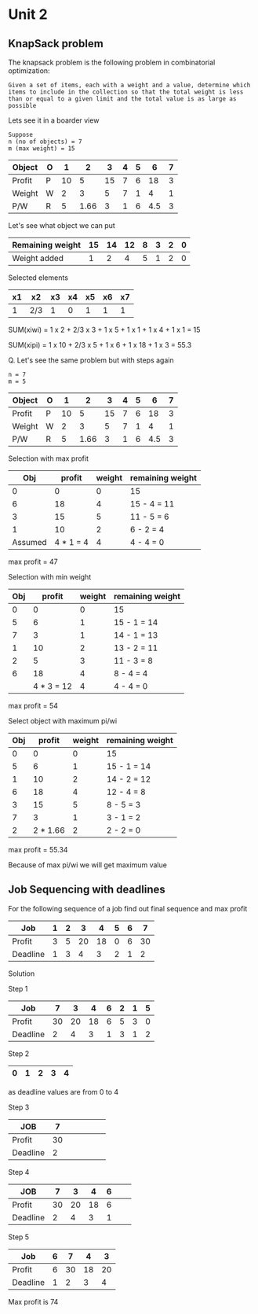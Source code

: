 # Unit 2

## KnapSack problem

The knapsack problem is the following problem in combinatorial optimization:

    Given a set of items, each with a weight and a value, determine which items to include in the collection so that the total weight is less than or equal to a given limit and the total value is as large as possible

Lets see it in a boarder view

    Suppose
    n (no of objects) = 7
    m (max weight) = 15

| Object | O | 1 | 2  | 3 | 4 | 5 | 6 | 7 |
| -| -| -| -| -| -| -| -| - |
| Profit | P | 10 | 5 | 15 | 7 | 6 | 18 | 3 |
Weight | W | 2 | 3 | 5 | 7 | 1 | 4 | 1
P/W | R | 5 | 1.66 | 3 | 1 | 6 | 4.5 | 3 |

Let's see what object we can put

| Remaining weight | 15 | 14 | 12 | 8 | 3 | 2 | 0 |  
| - | - | - | - | - | - | - | - |
| Weight added |  1 | 2 | 4 | 5 |  1 | 2 | 0 |

Selected elements

| x1 | x2 | x3 | x4 | x5 |  x6 | x7 |
| - | - | - | - | - | - | - |
| 1 | 2/3|  1 | 0 | 1 | 1 | 1 |

SUM(xiwi) = 1 x 2 + 2/3 x 3 + 1 x 5 + 1 x 1 + 1 x 4 + 1 x 1  = 15

SUM(xipi) = 1 x 10 + 2/3 x 5 + 1 x 6 + 1 x 18 + 1 x 3 = 55.3

Q. Let's see the same problem but with steps again

    n = 7
    m = 5

| Object | O | 1 | 2  | 3 | 4 | 5 | 6 | 7 |
| -| -| -| -| -| -| -| -| - |
| Profit | P | 10 | 5 | 15 | 7 | 6 | 18 | 3 |
Weight | W | 2 | 3 | 5 | 7 | 1 | 4 | 1
P/W | R | 5 | 1.66 | 3 | 1 | 6 | 4.5 | 3 |

Selection with max profit

| Obj | profit | weight | remaining weight |
| - | - | - | - |
| 0 | 0 | 0 | 15 |
| 6 | 18 | 4 | 15 - 4 = 11 |
| 3 | 15 | 5 | 11 - 5 = 6 |
| 1 | 10 | 2 | 6 - 2 = 4 |
| Assumed | 4 * 1 = 4 | 4 | 4 - 4 = 0 |

max profit = 47

Selection with min weight

| Obj | profit | weight | remaining weight |
| - | - | - | - |
| 0 | 0 | 0 | 15 |
| 5 | 6 | 1 | 15 - 1 = 14 |
| 7 | 3 | 1 | 14 - 1 = 13 |
| 1 | 10 | 2 | 13 - 2 = 11 |
| 2 | 5 | 3 | 11 - 3 = 8 |
| 6 | 18 | 4 | 8 - 4 = 4 |
|  | 4 * 3 = 12 | 4 | 4 - 4 = 0 |

max profit = 54

Select  object with maximum pi/wi

| Obj | profit | weight | remaining weight |
| - | - | - | - |
| 0 | 0 | 0 | 15 |
| 5 | 6 | 1 | 15 - 1 = 14 |
| 1 | 10 | 2 | 14 - 2 = 12 |
| 6 | 18 | 4 | 12 - 4 = 8 |
| 3 | 15 | 5 | 8 - 5 = 3 |
| 7 | 3 | 1 | 3 - 1 = 2 |
| 2 | 2 * 1.66 | 2 | 2 - 2 = 0 |  

max profit = 55.34

Because of max pi/wi we will get maximum value

## Job Sequencing with deadlines

For the following sequence of a job find out final sequence and max profit

| Job | 1 |  2 | 3 | 4 | 5 | 6 | 7
| - | - | - | - | - | - | - | - |
| Profit | 3 | 5 | 20 | 18 | 0 | 6 | 30 |
| Deadline| 1 | 3 | 4 | 3 | 2 | 1 | 2 |

Solution

Step 1

| Job | 7 |  3 | 4 | 6 | 2 | 1 | 5
| - | - | - | - | - | - | - | - |
| Profit | 30 | 20 | 18 | 6 | 5 | 3 | 0 |
| Deadline| 2 | 4 | 3 | 1 | 3 | 1 | 2 |

Step 2

| 0 | 1 | 2 | 3 | 4 |
| - | - | - | - | - |

as deadline values are from 0 to 4

Step 3

| JOB | 7 | | | | | |
| - | - | - | - | - | - | - |
| Profit | 30 |
| Deadline | 2 |

Step 4

| JOB | 7 | 3 | 4 | 6 | | |
| - | - | - | - | - | - | - |
| Profit | 30 | 20 | 18 | 6 |
| Deadline | 2 | 4 | 3 | 1 |

Step 5

| Job | 6 | 7 | 4 | 3 |
| - | - | - | - | - |
| Profit | 6 | 30 | 18 | 20 |
| Deadline | 1 | 2 | 3 | 4 |  

Max profit is 74
